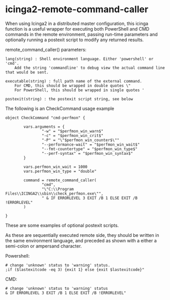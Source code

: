 # icinga2-remote-command-caller
When using Icinga2 in a distributed master configuration, this icinga function is a useful wrapper for executing both PowerShell and CMD commands in the remote environment, passing run-time parameters and optionally running a postexit script to modify 
any returned results. 

remote_command_caller() parameters:

 	lang(string) : Shell environment language. Either 'powershell' or 'cmd'.
 		Add the string 'commandline' to debug view the actual command line that would be sent.
 
 	executable(string) : full path name of the external command.
 		For CMD, this should be wrapped in double quotes \"
 		For PowerShell, this should be wrapped in single quotes '
 
 	postexit(string) : the postexit script string, see below
  
 
  The following is an CheckCommand usage example 
 
 	object CheckCommand "cmd-perfmon" {
 
        	vars.arguments = {
                	"-w" = "$perfmon_win_warn$"
                	"-c" = "$perfmon_win_crit$"
                	"-P" = "\"$perfmon_win_counter$\""
                	"--performance-wait" = "$perfmon_win_wait$"
                	"--fmt-countertype" = "$perfmon_win_type$"
                	"--perf-syntax" = "$perfmon_win_syntax$"
        	}
 
        	vars.perfmon_win_wait = 1000
        	vars.perfmon_win_type = "double"
 
        	command = remote_command_caller(
                	"cmd",
                	"\"C:\\Program Files\\ICINGA2\\sbin\\check_perfmon.exe\"",
                	" & IF ERRORLEVEL 3 EXIT /B 1 ELSE EXIT /B !ERRORLEVEL"
        	)
 
 	}
 
  These are some examples of optional postexit scripts.
  
  As these are sequentially executed remote side, they should be written in the same
  environment language, and preceded as shown with a either a semi-colon or ampersand character.
 
  Powershell:
  
 	# change 'unknown' status to 'warning' status.
    ;if ($lastexitcode -eq 3) {exit 1} else {exit $lastexitcode}"
 
  CMD:
 
 	# change 'unknown' status to 'warning' status
 	& IF ERRORLEVEL 3 EXIT /B 1 ELSE EXIT /B !ERRORLEVEL"
 
